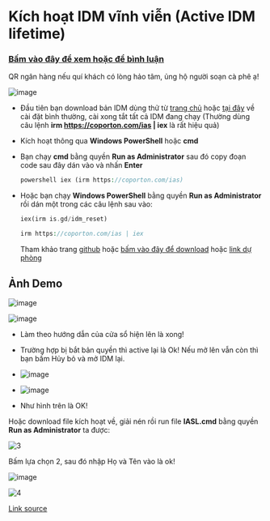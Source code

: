 # Kích hoạt IDM vĩnh viễn (Active IDM lifetime)
### [Bấm vào đây để xem hoặc để bình luận](https://bsngchithanh.blogspot.com/2025/03/kich-hoat-idm-vinh-vien-active-idm.html)

QR ngân hàng nếu quí khách có lòng hảo tâm, ủng hộ người soạn cà phê ạ!

![image](https://github.com/user-attachments/assets/5eb77be1-b312-4d0c-a5c0-ebc451629ac2)

- Đầu tiên bạn download bản IDM dùng thử từ [trang chủ](https://www.internetdownloadmanager.com) hoặc [tại đây](https://raw.githubusercontent.com/bschithanh/nguon/main/idman642build27.exe) về cài đặt bình thường, cài xong tắt tất cả IDM đang chạy (Thường dùng câu lệnh **irm https://coporton.com/ias | iex** là rất hiệu quả)
- Kích hoạt thông qua **Windows PowerShell** hoặc **cmd**
- Bạn chạy **cmd** bằng quyền **Run as Administrator** sau đó copy đoạn code sau đây dán vào và nhấn **Enter**
  
  ```php
  powershell iex (irm https://coporton.com/ias)  
  ```

- Hoặc bạn chạy **Windows PowerShell** bằng quyền **Run as Administrator** rồi dán một trong các câu lệnh sau vào:

  ```php
  iex(irm is.gd/idm_reset)
  ```

  ```php
  irm https://coporton.com/ias | iex
  ```

  Tham khảo trang [github](https://github.com/Coporton/IDM-Activation-Script) hoặc [bấm vào đây để download](https://raw.githubusercontent.com/bschithanh/nguon/main/IDM-Activation-Script-main.zip) hoặc [link dự phòng](https://raw.githubusercontent.com/Coporton/IDM-Activation-Script/main/IASL.cmd)

## Ảnh Demo

  ![image](https://github.com/user-attachments/assets/f1210d0a-4b8c-4bb2-a37a-80241ba65ed0)

  ![image](https://github.com/user-attachments/assets/36fc5e4e-3e1a-483b-a5ad-5cf58357cef8)

- Làm theo hướng dẫn của cửa sổ hiện lên là xong!
- Trường hợp bị bắt bản quyền thì active lại là Ok! Nếu mở lên vẫn còn thì bạn bấm Hủy bỏ và mở IDM lại.

- ![image](https://github.com/user-attachments/assets/488792df-22de-485c-a964-660c45df3867)
- ![image](https://github.com/user-attachments/assets/f74dfc13-1df3-4e2e-ad3f-54dd546938cb)
- Như hình trên là OK!

Hoặc download file kích hoạt về, giải nén rồi run file **IASL.cmd** bằng quyền **Run as Administrator** ta được:

  ![3](https://github.com/user-attachments/assets/420722ff-69c5-43a6-a8cd-6928cbbe89db)
  
Bấm lựa chọn 2, sau đó nhập Họ và Tên vào là ok!

  ![image](https://github.com/user-attachments/assets/bd43d54f-62d1-4737-827c-83b0d4688e5c)
  
  ![4](https://github.com/user-attachments/assets/a1937bda-eb55-46e5-8c2b-b794e813a47f)

[Link source](https://docs.google.com/spreadsheets/d/e/2PACX-1vTId_2VGY1MeQdeH6OU6Oja27zMe91mHmYUl6aVWsyKlcFBuLwvr2M-9uaBRWDUqxPAi5xE-pqief4d/pubhtml#)
